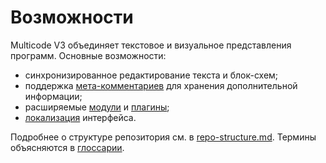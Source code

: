 # Возможности

Multicode V3 объединяет текстовое и визуальное представления программ. Основные возможности:

- синхронизированное редактирование текста и блок-схем;
- поддержка [мета-комментариев](meta-comments.md) для хранения дополнительной информации;
- расширяемые [модули](modules.md) и [плагины](plugin-guide.md);
- [локализация](localization.md) интерфейса.

Подробнее о структуре репозитория см. в [repo-structure.md](repo-structure.md). Термины объясняются в [глоссарии](glossary.md).
